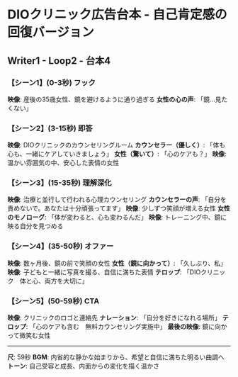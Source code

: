 # DIOクリニック広告台本 - 自己肯定感の回復バージョン
## Writer1 - Loop2 - 台本4

### 【シーン1】(0-3秒) フック
**映像**: 産後の35歳女性、鏡を避けるように通り過ぎる
**女性の心の声**: 「鏡...見たくない」

### 【シーン2】(3-15秒) 即答
**映像**: DIOクリニックのカウンセリングルーム
**カウンセラー（優しく）**: 「体も心も、一緒にケアしていきましょう」
**女性（驚いて）**: 「心のケアも？」
**映像**: 温かい雰囲気の中、安心した表情の女性

### 【シーン3】(15-35秒) 理解深化
**映像**: 治療と並行して行われる心理カウンセリング
**カウンセラーの声**: 「自分を責めないで。あなたは十分頑張ってます」
**映像**: 少しずつ笑顔が増える女性
**女性のモノローグ**: 「体が変わると、心も変わるんだ」
**映像**: トレーニング中、鏡に映る自分を見つめる

### 【シーン4】(35-50秒) オファー
**映像**: 数ヶ月後、鏡の前で笑顔の女性
**女性（鏡に向かって）**: 「久しぶり、私」
**映像**: 子どもと一緒に写真を撮る、自信に満ちた表情
**テロップ**: 「DIOクリニック　体と心、両方を大切に」

### 【シーン5】(50-59秒) CTA
**映像**: クリニックのロゴと連絡先
**ナレーション**: 「自分を好きになれる場所」
**テロップ**: 「心のケアも含む　無料カウンセリング実施中」
**最後の映像**: 鏡に向かって微笑む女性

---
**尺**: 59秒
**BGM**: 内省的な静かな始まりから、希望と自信に満ちた明るい曲調へ
**トーン**: 自己受容と成長、内面からの変化を描く温かさ